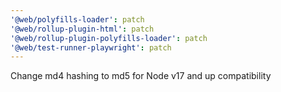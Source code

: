 ```yaml
---
'@web/polyfills-loader': patch
'@web/rollup-plugin-html': patch
'@web/rollup-plugin-polyfills-loader': patch
'@web/test-runner-playwright': patch
---
```


Change md4 hashing to md5 for Node v17 and up compatibility
